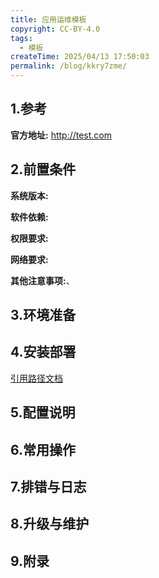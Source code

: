 ```yaml
---
title: 应用运维模板
copyright: CC-BY-4.0
tags:
  - 模板
createTime: 2025/04/13 17:50:03
permalink: /blog/kkry7zme/
---
```


## 1.参考

**官方地址:**
http://test.com

## 2.前置条件

**系统版本:**

**软件依赖:**

**权限要求:**

**网络要求:**

**其他注意事项:**、

## 3.环境准备

## 4.安装部署

[引用路径文档](./引用路径文档.md)

## 5.配置说明

## 6.常用操作

## 7.排错与日志

## 8.升级与维护

## 9.附录